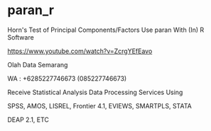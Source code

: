 # paran_r
Horn's Test of Principal Components/Factors Use paran With (In) R Software

https://www.youtube.com/watch?v=ZcrgYEfEavo

Olah Data Semarang

WA : +6285227746673 (085227746673)

Receive Statistical Analysis Data Processing Services Using

SPSS, AMOS, LISREL, Frontier 4.1, EVIEWS, SMARTPLS, STATA

DEAP 2.1, ETC
